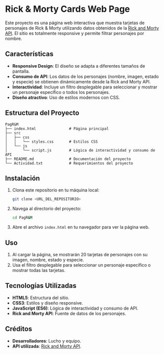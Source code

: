 # Rick & Morty Cards Web Page

Este proyecto es una página web interactiva que muestra tarjetas de personajes de Rick & Morty utilizando datos obtenidos de la [Rick and Morty API](https://rickandmortyapi.com/). El sitio es totalmente responsive y permite filtrar personajes por nombre.

## Características

- **Responsive Design**: El diseño se adapta a diferentes tamaños de pantalla.
- **Consumo de API**: Los datos de los personajes (nombre, imagen, estado y especie) se obtienen dinámicamente desde la Rick and Morty API.
- **Interactividad**: Incluye un filtro desplegable para seleccionar y mostrar un personaje específico o todos los personajes.
- **Diseño atractivo**: Uso de estilos modernos con CSS.

## Estructura del Proyecto

```
PagR&M
├── index.html               # Página principal
├── src
│   ├── css
│   │   └── styles.css       # Estilos CSS
│   └── js
│       └── script.js        # Lógica de interactividad y consumo de API
├── README.md                # Documentación del proyecto
└── Actividad.txt            # Requerimientos del proyecto
```

## Instalación

1. Clona este repositorio en tu máquina local:
   ```bash
   git clone <URL_DEL_REPOSITORIO>
   ```
2. Navega al directorio del proyecto:
   ```bash
   cd PagR&M
   ```
3. Abre el archivo `index.html` en tu navegador para ver la página web.

## Uso

1. Al cargar la página, se mostrarán 20 tarjetas de personajes con su imagen, nombre, estado y especie.
2. Usa el filtro desplegable para seleccionar un personaje específico o mostrar todas las tarjetas.

## Tecnologías Utilizadas

- **HTML5**: Estructura del sitio.
- **CSS3**: Estilos y diseño responsive.
- **JavaScript (ES6)**: Lógica de interactividad y consumo de API.
- **Rick and Morty API**: Fuente de datos de los personajes.

## Créditos

- **Desarrolladores**: Lucho y equipo.
- **API utilizada**: [Rick and Morty API](https://rickandmortyapi.com/).
